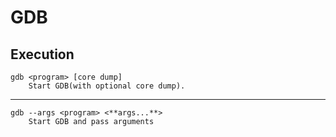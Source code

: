 # GDB
## Execution
	gdb <program> [core dump]
		Start GDB(with optional core dump).
---
	gdb --args <program> <**args...**>
		Start GDB and pass arguments
